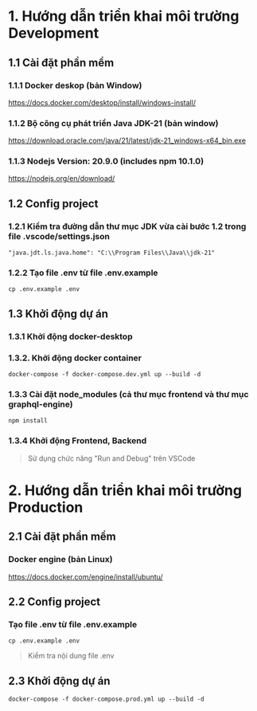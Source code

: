 # 1. Hướng dẫn triển khai môi trường Development
## 1.1 Cài đặt phần mềm
### 1.1.1  Docker deskop (bản Window)
https://docs.docker.com/desktop/install/windows-install/
### 1.1.2 Bộ công cụ phát triển Java JDK-21 (bản window)
https://download.oracle.com/java/21/latest/jdk-21_windows-x64_bin.exe
### 1.1.3 Nodejs Version: 20.9.0 (includes npm 10.1.0)
https://nodejs.org/en/download/
## 1.2 Config project
### 1.2.1 Kiểm tra đường dẫn thư mục JDK vừa cài bước 1.2  trong file .vscode/settings.json
```
"java.jdt.ls.java.home": "C:\\Program Files\\Java\\jdk-21"
```
### 1.2.2 Tạo file .env từ file .env.example
```
cp .env.example .env
```
## 1.3 Khởi động dự án
### 1.3.1 Khởi động docker-desktop
### 1.3.2. Khởi động docker container
```
docker-compose -f docker-compose.dev.yml up --build -d
```
### 1.3.3 Cài đặt node_modules (cả thư mục frontend và thư mục graphql-engine)
```
npm install
```
### 1.3.4 Khởi động Frontend, Backend
> Sử dụng chức năng "Run and Debug" trên VSCode
# 2. Hướng dẫn triển khai môi trường Production
## 2.1 Cài đặt phần mềm
### Docker engine (bản Linux)
https://docs.docker.com/engine/install/ubuntu/
## 2.2 Config project
### Tạo file .env từ file .env.example
```
cp .env.example .env
```
> Kiểm tra nội dung file .env
## 2.3 Khởi động dự án
```
docker-compose -f docker-compose.prod.yml up --build -d
```